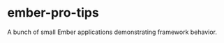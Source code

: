 ember-pro-tips
==============

A bunch of small Ember applications demonstrating framework behavior.
